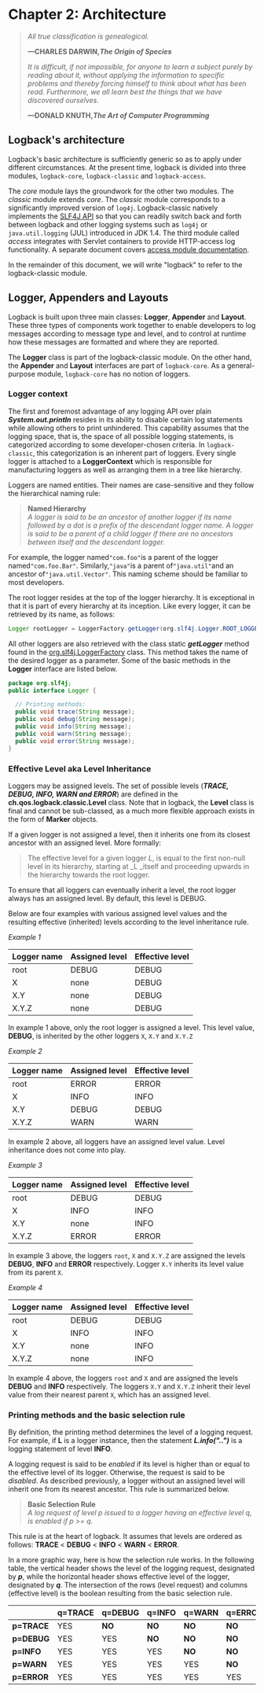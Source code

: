 # Chapter 2: Architecture

> _All true classification is genealogical._
>
> **—CHARLES DARWIN,**_**The Origin of Species**_
>
> _It is difficult, if not impossible, for anyone to learn a subject purely by reading about it, without applying the information to specific problems and thereby forcing himself to think about what has been read. Furthermore, we all learn best the things that we have discovered ourselves._
>
> **—DONALD KNUTH,**_**The Art of Computer Programming**_

## Logback's architecture

Logback's basic architecture is sufficiently generic so as to apply under different circumstances. At the present time, logback is divided into three modules, `logback-core`, `logback-classic` and `logback-access`.

The _core_  module lays the groundwork for the other two modules. The _classic_ module extends _core_. The _classic_ module corresponds to a significantly improved version of `log4j`. Logback-classic natively implements the [SLF4J API](http://www.slf4j.org/) so that you can readily switch back and forth between logback and other logging systems such as `log4j` or `java.util.logging` \(JUL\) introduced in JDK 1.4. The third module called _access_ integrates with Servlet containers to provide HTTP-access log functionality. A separate document covers [access module documentation](https://logback.qos.ch/access.html).

In the remainder of this document, we will write "logback" to refer to the logback-classic module.

## Logger, Appenders and Layouts

Logback is built upon three main classes: **Logger**, **Appender** and **Layout**. These three types of components work together to enable developers to log messages according to message type and level, and to control at runtime how these messages are formatted and where they are reported.

The **Logger** class is part of the logback-classic module. On the other hand, the **Appender** and **Layout** interfaces are part of `logback-core`. As a general-purpose module, `logback-core` has no notion of loggers.

### Logger context

The first and foremost advantage of any logging API over plain _**System.out.println**_ resides in its ability to disable certain log statements while allowing others to print unhindered. This capability assumes that the logging space, that is, the space of all possible logging statements, is categorized according to some developer-chosen criteria. In `logback-classic`, this categorization is an inherent part of loggers. Every single logger is attached to a **LoggerContext** which is responsible for manufacturing loggers as well as arranging them in a tree like hierarchy.

Loggers are named entities. Their names are case-sensitive and they follow the hierarchical naming rule:

> **Named Hierarchy**  
> _A logger is said to be an ancestor of another logger if its name followed by a dot is a prefix of the descendant logger name. A logger is said to be a parent of a child logger if there are no ancestors between itself and the descendant logger._

For example, the logger named`"com.foo"`is a parent of the logger named`"com.foo.Bar"`. Similarly,`"java"`is a parent of`"java.util"`and an ancestor of`"java.util.Vector"`. This naming scheme should be familiar to most developers.

The root logger resides at the top of the logger hierarchy. It is exceptional in that it is part of every hierarchy at its inception. Like every logger, it can be retrieved by its name, as follows:

```java
Logger rootLogger = LoggerFactory.getLogger(org.slf4j.Logger.ROOT_LOGGER_NAME);
```

All other loggers are also retrieved with the class static _**getLogger**_ method found in the [org.slf4j.LoggerFactory](http://www.slf4j.org/api/org/slf4j/Logger.html) class. This method takes the name of the desired logger as a parameter. Some of the basic methods in the **Logger** interface are listed below.

```java
package org.slf4j; 
public interface Logger {

  // Printing methods: 
  public void trace(String message);
  public void debug(String message);
  public void info(String message); 
  public void warn(String message); 
  public void error(String message); 
}
```

### Effective Level aka Level Inheritance

Loggers may be assigned levels. The set of possible levels \(_**TRACE, DEBUG, INFO, WARN and ERROR**_\) are defined in the **ch.qos.logback.classic.Level** class. Note that in logback, the **Level** class is final and cannot be sub-classed, as a much more flexible approach exists in the form of **Marker** objects.

If a given logger is not assigned a level, then it inherits one from its closest ancestor with an assigned level. More formally:

> The effective level for a given logger _L_, is equal to the first non-null level in its hierarchy, starting at \_L \_itself and proceeding upwards in the hierarchy towards the root logger.

To ensure that all loggers can eventually inherit a level, the root logger always has an assigned level. By default, this level is DEBUG.

Below are four examples with various assigned level values and the resulting effective \(inherited\) levels according to the level inheritance rule.

_Example 1_

| Logger name | Assigned level | Effective level |
| :--- | :--- | :--- |
| root | DEBUG | DEBUG |
| X | none | DEBUG |
| X.Y | none | DEBUG |
| X.Y.Z | none | DEBUG |

In example 1 above, only the root logger is assigned a level. This level value, **DEBUG**, is inherited by the other loggers `X`, `X.Y` and `X.Y.Z`

_Example 2_

| Logger name | Assigned level | Effective level |
| :--- | :--- | :--- |
| root | ERROR | ERROR |
| X | INFO | INFO |
| X.Y | DEBUG | DEBUG |
| X.Y.Z | WARN | WARN |

In example 2 above, all loggers have an assigned level value. Level inheritance does not come into play.

_Example 3_

| Logger name | Assigned level | Effective level |
| :--- | :--- | :--- |
| root | DEBUG | DEBUG |
| X | INFO | INFO |
| X.Y | none | INFO |
| X.Y.Z | ERROR | ERROR |

In example 3 above, the loggers `root`, `X` and `X.Y.Z` are assigned the levels **DEBUG**, **INFO** and **ERROR** respectively. Logger `X.Y` inherits its level value from its parent `X`.

_Example 4_

| Logger name | Assigned level | Effective level |
| :--- | :--- | :--- |
| root | DEBUG | DEBUG |
| X | INFO | INFO |
| X.Y | none | INFO |
| X.Y.Z | none | INFO |

In example 4 above, the loggers `root` and `X` and are assigned the levels **DEBUG** and **INFO** respectively. The loggers `X.Y` and `X.Y.Z` inherit their level value from their nearest parent `X`, which has an assigned level.

### Printing methods and the basic selection rule

By definition, the printing method determines the level of a logging request. For example, if **L** is a logger instance, then the statement _**L.info\(".."\)**_ is a logging statement of level **INFO**.

A logging request is said to be _enabled_ if its level is higher than or equal to the effective level of its logger. Otherwise, the request is said to be _disabled_. As described previously, a logger without an assigned level will inherit one from its nearest ancestor. This rule is summarized below.

> **Basic Selection Rule**  
> _A log request of level p issued to a logger having an effective level q, is enabled if p &gt;= q._

This rule is at the heart of logback. It assumes that levels are ordered as follows: **TRACE** &lt; **DEBUG** &lt; **INFO** &lt;  **WARN** &lt; **ERROR**.

In a more graphic way, here is how the selection rule works. In the following table, the vertical header shows the level of the logging request, designated by _**p**_, while the horizontal header shows effective level of the logger, designated by _**q**_. The intersection of the rows \(level request\) and columns \(effective level\) is the boolean resulting from the basic selection rule.

|  | q=TRACE | q=DEBUG | q=INFO | q=WARN | q=ERROR | q=OFF |
| :--- | :--- | :--- | :--- | :--- | :--- | :--- |
| **p=TRACE** | YES | **NO** | **NO** | **NO** | **NO** | **NO** |
| **p=DEBUG** | YES | YES | **NO** | **NO** | **NO** | **NO** |
| **p=INFO** | YES | YES | YES | **NO** | **NO** | **NO** |
| **p=WARN** | YES | YES | YES | YES | **NO** | **NO** |
| **p=ERROR** | YES | YES | YES | YES | YES | **NO** |



